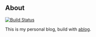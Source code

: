 About
-------------

[![Build Status](https://travis-ci.org/Xsoda/myblog.svg?branch=master)](https://travis-ci.org/Xsoda/myblog)

This is my personal blog, build with [ablog](http://ablog.readthedocs.org/).
